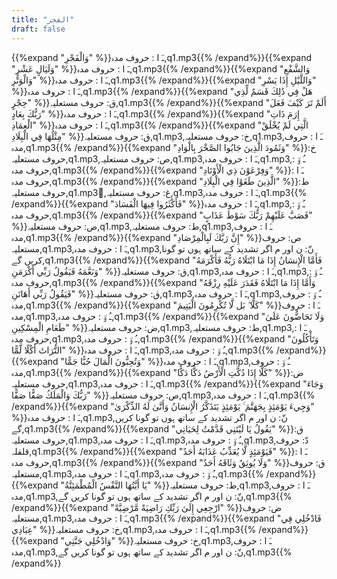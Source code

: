 ```yaml
---
title: "الفجر"
draft: false
---
```

 {{%expand "وَالْفَجْرِ" %}}ـَ ا :  حروف مدہ,q1.mp3{{% /expand%}}{{%expand "وَلَيَالٍ عَشْرٍ" %}}ـَ ا :  حروف مدہ,q1.mp3{{% /expand%}}{{%expand "وَالشَّفْعِ وَالْوَتْرِ" %}}ـَ ا :  حروف مدہ,q1.mp3{{% /expand%}}{{%expand "وَاللَّيْلِ إِذَا يَسْرِ" %}}ـَ ا :  حروف مدہ,q1.mp3{{% /expand%}}{{%expand "هَلْ فِي ذَٰلِكَ قَسَمٌ لِّذِي حِجْرٍ" %}}ق: حروف مستعلیہ,q1.mp3{{% /expand%}}{{%expand "أَلَمْ تَرَ كَيْفَ فَعَلَ رَبُّكَ بِعَادٍ" %}}ـَ ا :  حروف مدہ,q1.mp3{{% /expand%}}{{%expand "إِرَمَ ذَاتِ الْعِمَادِ" %}}ـَ ا :  حروف مدہ,q1.mp3{{% /expand%}}{{%expand "الَّتِي لَمْ يُخْلَقْ مِثْلُهَا فِي الْبِلَادِ" %}}ق: حروف مستعلیہ,q1.mp3,خ: حروف مستعلیہ,q1.mp3,ـَ ا :  حروف مدہ,q1.mp3{{% /expand%}}{{%expand "وَثَمُودَ الَّذِينَ جَابُوا الصَّخْرَ بِالْوَادِ" %}}خ: حروف مستعلیہ,q1.mp3,ص: حروف مستعلیہ,q1.mp3,ـَ ا :  حروف مدہ,q1.mp3,ـُ و٘ :  حروف مدہ,q1.mp3{{% /expand%}}{{%expand "وَفِرْعَوْنَ ذِي الْأَوْتَادِ" %}}ـَ ا :  حروف مدہ,q1.mp3{{% /expand%}}{{%expand "الَّذِينَ طَغَوْا فِي الْبِلَادِ" %}}ط: حروف مستعلیہ,q1.mp3,ُغ: حروف مستعلیہ,q1.mp3,ـَ ا :  حروف مدہ,q1.mp3{{% /expand%}}{{%expand "فَأَكْثَرُوا فِيهَا الْفَسَادَ" %}}ـَ ا :  حروف مدہ,q1.mp3,ـُ و٘ :  حروف مدہ,q1.mp3{{% /expand%}}{{%expand "فَصَبَّ عَلَيْهِمْ رَبُّكَ سَوْطَ عَذَابٍ" %}}ص: حروف مستعلیہ,q1.mp3,ط: حروف مستعلیہ,q1.mp3,ـَ ا :  حروف مدہ,q1.mp3{{% /expand%}}{{%expand "إِنَّ رَبَّكَ لَبِالْمِرْصَادِ" %}}ص: حروف مستعلیہ,q1.mp3,ـَ ا :  حروف مدہ,q1.mp3,نّ: ن اور م اگر تشدید کے ساتھ ہوں تو گونا کریں گے,q1.mp3{{% /expand%}}{{%expand "فَأَمَّا الْإِنسَانُ إِذَا مَا ابْتَلَاهُ رَبُّهُ فَأَكْرَمَهُ وَنَعَّمَهُ فَيَقُولُ رَبِّي أَكْرَمَنِ" %}}ق: حروف مستعلیہ,q1.mp3,ـَ ا :  حروف مدہ,q1.mp3,ـُ و٘ :  حروف مدہ,q1.mp3{{% /expand%}}{{%expand "وَأَمَّا إِذَا مَا ابْتَلَاهُ فَقَدَرَ عَلَيْهِ رِزْقَهُ فَيَقُولُ رَبِّي أَهَانَنِ" %}}ق: حروف مستعلیہ,q1.mp3,ـَ ا :  حروف مدہ,q1.mp3,ـُ و٘ :  حروف مدہ,q1.mp3{{% /expand%}}{{%expand "كَلَّا ۖ بَل لَّا تُكْرِمُونَ الْيَتِيمَ" %}}ـَ ا :  حروف مدہ,q1.mp3,ـُ و٘ :  حروف مدہ,q1.mp3{{% /expand%}}{{%expand "وَلَا تَحَاضُّونَ عَلَىٰ طَعَامِ الْمِسْكِينِ" %}}ض: حروف مستعلیہ,q1.mp3,ط: حروف مستعلیہ,q1.mp3,ـَ ا :  حروف مدہ,q1.mp3,ـُ و٘ :  حروف مدہ,q1.mp3{{% /expand%}}{{%expand "وَتَأْكُلُونَ التُّرَاثَ أَكْلًا لَّمًّا" %}}ـَ ا :  حروف مدہ,q1.mp3,ـُ و٘ :  حروف مدہ,q1.mp3{{% /expand%}}{{%expand "وَتُحِبُّونَ الْمَالَ حُبًّا جَمًّا" %}}ـَ ا :  حروف مدہ,q1.mp3,ـُ و٘ :  حروف مدہ,q1.mp3{{% /expand%}}{{%expand "كَلَّا إِذَا دُكَّتِ الْأَرْضُ دَكًّا دَكًّا" %}}ض: حروف مستعلیہ,q1.mp3,ـَ ا :  حروف مدہ,q1.mp3{{% /expand%}}{{%expand "وَجَاءَ رَبُّكَ وَالْمَلَكُ صَفًّا صَفًّا" %}}ص: حروف مستعلیہ,q1.mp3,ـَ ا :  حروف مدہ,q1.mp3{{% /expand%}}{{%expand "وَجِيءَ يَوْمَئِذٍ بِجَهَنَّمَ ۚ يَوْمَئِذٍ يَتَذَكَّرُ الْإِنسَانُ وَأَنَّىٰ لَهُ الذِّكْرَىٰ" %}}ـَ ا :  حروف مدہ,q1.mp3,نّ: ن اور م اگر تشدید کے ساتھ ہوں تو گونا کریں گے,q1.mp3{{% /expand%}}{{%expand "يَقُولُ يَا لَيْتَنِي قَدَّمْتُ لِحَيَاتِي" %}}ق: حروف مستعلیہ,q1.mp3,ـَ ا :  حروف مدہ,q1.mp3,ـُ و٘ :  حروف مدہ,q1.mp3,دّ: حروف قلقلہ,q1.mp3{{% /expand%}}{{%expand "فَيَوْمَئِذٍ لَّا يُعَذِّبُ عَذَابَهُ أَحَدٌ" %}}ـَ ا :  حروف مدہ,q1.mp3{{% /expand%}}{{%expand "وَلَا يُوثِقُ وَثَاقَهُ أَحَدٌ" %}}ق: حروف مستعلیہ,q1.mp3,ـَ ا :  حروف مدہ,q1.mp3,ـُ و٘ :  حروف مدہ,q1.mp3{{% /expand%}}{{%expand "يَا أَيَّتُهَا النَّفْسُ الْمُطْمَئِنَّةُ" %}}ط: حروف مستعلیہ,q1.mp3,ـَ ا :  حروف مدہ,q1.mp3,نّ: ن اور م اگر تشدید کے ساتھ ہوں تو گونا کریں گے,q1.mp3{{% /expand%}}{{%expand "ارْجِعِي إِلَىٰ رَبِّكِ رَاضِيَةً مَّرْضِيَّةً" %}}ض: حروف مستعلیہ,q1.mp3,ـَ ا :  حروف مدہ,q1.mp3{{% /expand%}}{{%expand "فَادْخُلِي فِي عِبَادِي" %}}خ: حروف مستعلیہ,q1.mp3,ـَ ا :  حروف مدہ,q1.mp3{{% /expand%}}{{%expand "وَادْخُلِي جَنَّتِي" %}}خ: حروف مستعلیہ,q1.mp3,ـَ ا :  حروف مدہ,q1.mp3,نّ: ن اور م اگر تشدید کے ساتھ ہوں تو گونا کریں گے,q1.mp3{{% /expand%}}